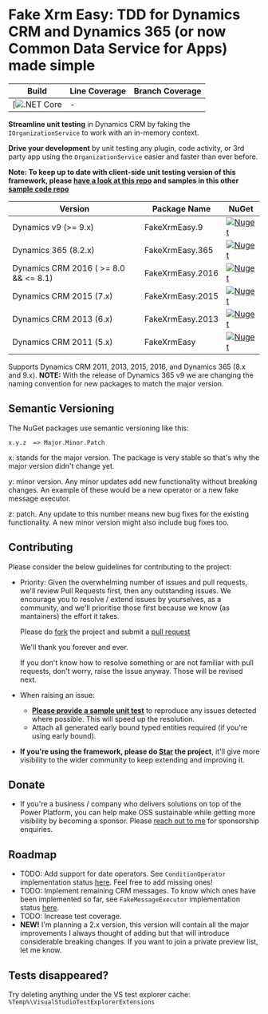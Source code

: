 ﻿Fake Xrm Easy: TDD for Dynamics CRM and Dynamics 365 (or now Common Data Service for Apps) made simple
=================================================================================



|Build|Line Coverage|Branch Coverage|
|-----------|-----|-----------------|
|[![.NET Core](https://github.com/DynamicsValue/fake-xrm-easy-core/workflows/.NET%20Core/badge.svg)|-|

<b>Streamline unit testing</b> in Dynamics CRM by faking the `IOrganizationService` to work with an in-memory context.

<b>Drive your development</b> by unit testing any plugin, code activity, or 3rd party app using the `OrganizationService` easier and faster than ever before.

<b>Note: To keep up to date with client-side unit testing version of this framework, please [have a look at this repo](http://github.com/jordimontana82/fake-xrm-easy-js) and samples in this other [sample code repo](http://github.com/jordimontana82/fake-xrm-easy-js-samples) </b>


|Version|Package Name|NuGet|
|-----------|------|-----|
|Dynamics v9 (>= 9.x)|FakeXrmEasy.9|[![Nuget](https://buildstats.info/nuget/fakexrmeasy.9?v=1.55.0)](https://www.nuget.org/packages/fakexrmeasy.9)|
|Dynamics 365 (8.2.x)|FakeXrmEasy.365|[![Nuget](https://buildstats.info/nuget/fakexrmeasy.365?v=1.55.0)](https://www.nuget.org/packages/fakexrmeasy.365)|
|Dynamics CRM 2016 ( >= 8.0 && <= 8.1)|FakeXrmEasy.2016|[![Nuget](https://buildstats.info/nuget/fakexrmeasy.2016?v=1.55.0)](https://www.nuget.org/packages/fakexrmeasy.2016)|
|Dynamics CRM 2015 (7.x)|FakeXrmEasy.2015|[![Nuget](https://buildstats.info/nuget/fakexrmeasy.2015?v=1.55.0)](https://www.nuget.org/packages/fakexrmeasy.2015)|
|Dynamics CRM 2013 (6.x)|FakeXrmEasy.2013|[![Nuget](https://buildstats.info/nuget/fakexrmeasy.2013?v=1.55.0)](https://www.nuget.org/packages/fakexrmeasy.2013)|
|Dynamics CRM 2011 (5.x)|FakeXrmEasy|[![Nuget](https://buildstats.info/nuget/fakexrmeasy?v=1.55.0)](https://www.nuget.org/packages/fakexrmeasy)|

Supports Dynamics CRM 2011, 2013, 2015, 2016, and Dynamics 365 (8.x and 9.x). <b>NOTE:</b> With the release of Dynamics 365 v9 we are changing the naming convention for new packages to match the major version.

## Semantic Versioning

The NuGet packages use semantic versioning like this:

    x.y.z  => Major.Minor.Patch
       
x: stands for the major version. The package is very stable so that's why the major version didn't change yet.

y: minor version. Any minor updates add new functionality without breaking changes. An example of these would be a new operator or a new fake message executor.

z: patch. Any update to this number means new bug fixes for the existing functionality. A new minor version might also include bug fixes too.

## Contributing

Please consider the below guidelines for contributing to the project:

* Priority: Given the overwhelming number of issues and pull requests, we'll review Pull Requests first, then any outstanding issues. We encourage you to resolve / extend issues by yourselves, as a community, and we'll prioritise those first because we know (as mantainers) the effort it takes. 

    Please do [fork](https://github.com/jordimontana82/fake-xrm-easy/fork) the project and submit a [pull request](https://github.com/jordimontana82/fake-xrm-easy/pulls)
    
    We'll thank you forever and ever. 

    If you don't know how to resolve something or are not familiar with pull requests, don't worry, raise the issue anyway. Those will be revised next.

* When raising an issue:

    * <u>**Please provide a sample unit test**</u> to reproduce any issues detected where possible. This will speed up the resolution.
    * Attach all generated early bound typed entities required (if you're using early bound).

* **If you're using the framework, please do [Star](https://github.com/jordimontana82/fake-xrm-easy/star) the project**, it'll give more visibility to the wider community to keep extending and improving it.

## Donate 

*  If you're a business / company who delivers solutions on top of the Power Platform, you can help make OSS sustainable while getting more visibility by becoming a sponsor. Please [reach out to me](https://github.com/jordimontana82) for sponsorship enquiries.

## Roadmap

*  TODO:  Add support for date operators. See `ConditionOperator` implementation status [here](https://github.com/jordimontana82/fake-xrm-easy/blob/master/FakeXrmEasy.Tests.Shared/FakeContextTests/FetchXml/ConditionOperatorTests.cs#L19-L110). Feel free to add missing ones!
*  TODO: Implement remaining CRM messages. To know which ones have been implemented so far, see `FakeMessageExecutor` implementation status [here](https://github.com/jordimontana82/fake-xrm-easy/tree/master/FakeXrmEasy.Shared/FakeMessageExecutors).
*  TODO: Increase test coverage.
*  **NEW!** I'm planning a 2.x version, this version will contain all the major improvements I always thought of adding but that will introduce considerable breaking changes. If you want to join a private preview list, let me know.



## Tests disappeared?

Try deleting anything under the VS test explorer cache: `%Temp%\VisualStudioTestExplorerExtensions`

